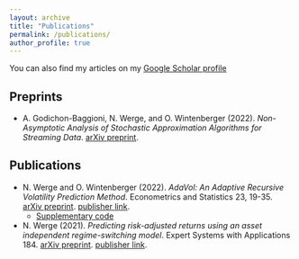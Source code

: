 ```yaml
---
layout: archive
title: "Publications"
permalink: /publications/
author_profile: true
---
```


You can also find my articles on my [Google Scholar profile](https://scholar.google.com/citations?user=7ixNlWUAAAAJ&hl=en "Nicklas Werge") 

## Preprints
* A. Godichon-Baggioni, N. Werge, and O. Wintenberger (2022). *Non-Asymptotic Analysis of Stochastic Approximation Algorithms for Streaming Data*. [arXiv preprint](https://arxiv.org/abs/2109.07117).

## Publications
* N. Werge and O. Wintenberger (2022). *AdaVol: An Adaptive Recursive Volatility Prediction Method*. Econometrics and Statistics 23, 19-35. [arXiv preprint](https://arxiv.org/abs/2006.02077). [publisher link](https://www.sciencedirect.com/science/article/pii/S2452306221000113?casa_token=4RQmi4UcJGgAAAAA:NW73xC2SFQ4awJ0f4jlBCQPm7BBECxD5zo_iiB37RbOPsVDCuZjnRejhqE4iXg-ddlmfVkUE_mA).
  * [Supplementary code](https://github.com/nicklaswerge/AdaVol)
* N. Werge (2021). *Predicting risk-adjusted returns using an asset independent regime-switching model*. Expert Systems with Applications 184. [arXiv preprint](https://arxiv.org/abs/2107.05535). [publisher link](https://www.sciencedirect.com/science/article/pii/S0957417421009799?casa_token=McnTItfLBvwAAAAA:8Oof6IXAyn-6lF-0FawHtXHXTfGrAalixQmWzNqcDudkeck45ijNXCH4HcEmHgHsmgqG6XDO55M).
